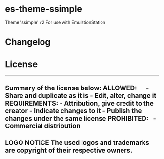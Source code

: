 # es-theme-ssimple
Theme 'ssimple' v2
For use with EmulationStation

Changelog
=========

License
=======
-------------------------------------------------------------------------
Summary of the license below:
ALLOWED:      - Share and duplicate as it is
              - Edit, alter, change it
REQUIREMENTS: - Attribution, give credit to the creator
              - Indicate changes to it
              - Publish the changes under the same license
PROHIBITED:   - Commercial distribution
-------------------------------------------------------------------------
LOGO NOTICE
The used logos and trademarks are copyright of their respective owners.
-------------------------------------------------------------------------

